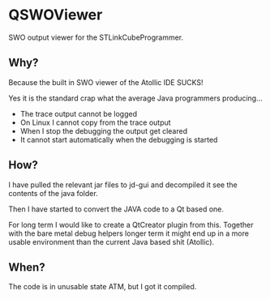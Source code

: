 # QSWOViewer
SWO output viewer for the STLinkCubeProgrammer.

## Why?
Because the built in SWO viewer of the Atollic IDE SUCKS!

Yes it is the standard crap what the average Java programmers producing...
 * The trace output cannot be logged
 * On Linux I cannot copy from the trace output
 * When I stop the debugging the output get cleared
 * It cannot start automatically when the debugging is started
 
## How?
I have pulled the relevant jar files to jd-gui and decompiled it see the contents of the java folder. 

Then I have started to convert the JAVA code to a Qt based one.

For long term I would like to create a QtCreator plugin from this. Together with the bare metal debug helpers longer term it might end up in a more usable environment than the current Java based shit (Atollic).

## When?
The code is in unusable state ATM, but I got it compiled. 
